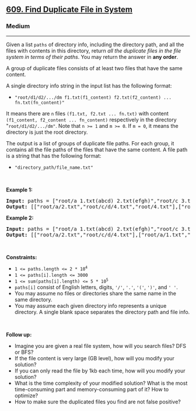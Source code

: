 <h2><a href="https://leetcode.com/problems/find-duplicate-file-in-system/">609. Find Duplicate File in System</a></h2><h3>Medium</h3><hr><div data-read-aloud-multi-block="true"><p>Given a list <code>paths</code> of directory info, including the directory path, and all the files with contents in this directory, return <em>all the duplicate files in the file system in terms of their paths</em>. You may return the answer in <strong>any order</strong>.</p>

<p>A group of duplicate files consists of at least two files that have the same content.</p>

<p>A single directory info string in the input list has the following format:</p>

<ul>
	<li><code>"root/d1/d2/.../dm f1.txt(f1_content) f2.txt(f2_content) ... fn.txt(fn_content)"</code></li>
</ul>

<p>It means there are <code>n</code> files <code>(f1.txt, f2.txt ... fn.txt)</code> with content <code>(f1_content, f2_content ... fn_content)</code> respectively in the directory "<code>root/d1/d2/.../dm"</code>. Note that <code>n &gt;= 1</code> and <code>m &gt;= 0</code>. If <code>m = 0</code>, it means the directory is just the root directory.</p>

<p>The output is a list of groups of duplicate file paths. For each group, it contains all the file paths of the files that have the same content. A file path is a string that has the following format:</p>

<ul>
	<li><code>"directory_path/file_name.txt"</code></li>
</ul>

<p>&nbsp;</p>
<p><strong>Example 1:</strong></p>
<pre><strong>Input:</strong> paths = ["root/a 1.txt(abcd) 2.txt(efgh)","root/c 3.txt(abcd)","root/c/d 4.txt(efgh)","root 4.txt(efgh)"]
<strong>Output:</strong> [["root/a/2.txt","root/c/d/4.txt","root/4.txt"],["root/a/1.txt","root/c/3.txt"]]
</pre><p><strong>Example 2:</strong></p>
<pre><strong>Input:</strong> paths = ["root/a 1.txt(abcd) 2.txt(efgh)","root/c 3.txt(abcd)","root/c/d 4.txt(efgh)"]
<strong>Output:</strong> [["root/a/2.txt","root/c/d/4.txt"],["root/a/1.txt","root/c/3.txt"]]
</pre>
<p>&nbsp;</p>
<p><strong>Constraints:</strong></p>

<ul>
	<li><code>1 &lt;= paths.length &lt;= 2 * 10<sup style="">4</sup></code></li>
	<li><code>1 &lt;= paths[i].length &lt;= 3000</code></li>
	<li><code>1 &lt;= sum(paths[i].length) &lt;= 5 * 10<sup style="">5</sup></code></li>
	<li><code>paths[i]</code> consist of English letters, digits, <code>'/'</code>, <code>'.'</code>, <code>'('</code>, <code>')'</code>, and <code>' '</code>.</li>
	<li>You may assume no files or directories share the same name in the same directory.</li>
	<li>You may assume each given directory info represents a unique directory. A single blank space separates the directory path and file info.</li>
</ul>

<p>&nbsp;</p>
<p><strong>Follow up:</strong></p>

<ul>
	<li>Imagine you are given a real file system, how will you search files? DFS or BFS?</li>
	<li>If the file content is very large (GB level), how will you modify your solution?</li>
	<li>If you can only read the file by 1kb each time, how will you modify your solution?</li>
	<li>What is the time complexity of your modified solution? What is the most time-consuming part and memory-consuming part of it? How to optimize?</li>
	<li>How to make sure the duplicated files you find are not false positive?</li>
</ul>
</div>